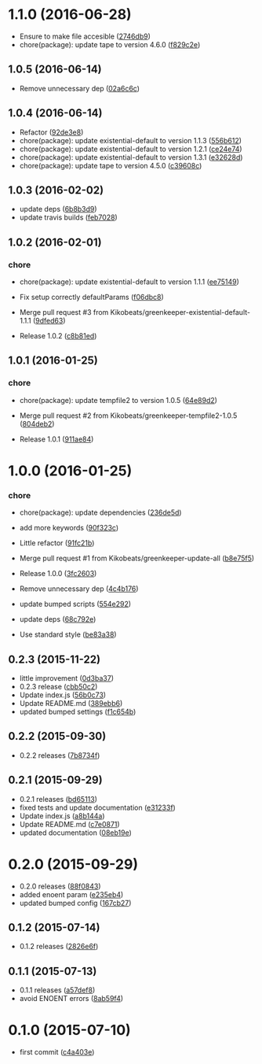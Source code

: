 <a name="1.1.0"></a>
# 1.1.0 (2016-06-28)

* Ensure to make file accesible ([2746db9](https://github.com/kikobeats/create-temp-file2/commit/2746db9))
* chore(package): update tape to version 4.6.0 ([f829c2e](https://github.com/kikobeats/create-temp-file2/commit/f829c2e))



<a name="1.0.5"></a>
## 1.0.5 (2016-06-14)

* Remove unnecessary dep ([02a6c6c](https://github.com/kikobeats/create-temp-file2/commit/02a6c6c))



<a name="1.0.4"></a>
## 1.0.4 (2016-06-14)

* Refactor ([92de3e8](https://github.com/kikobeats/create-temp-file2/commit/92de3e8))
* chore(package): update existential-default to version 1.1.3 ([556b612](https://github.com/kikobeats/create-temp-file2/commit/556b612))
* chore(package): update existential-default to version 1.2.1 ([ce24e74](https://github.com/kikobeats/create-temp-file2/commit/ce24e74))
* chore(package): update existential-default to version 1.3.1 ([e32628d](https://github.com/kikobeats/create-temp-file2/commit/e32628d))
* chore(package): update tape to version 4.5.0 ([c39608c](https://github.com/kikobeats/create-temp-file2/commit/c39608c))



<a name="1.0.3"></a>
## 1.0.3 (2016-02-02)


* update deps ([6b8b3d9](https://github.com/kikobeats/create-temp-file2/commit/6b8b3d9))
* update travis builds ([feb7028](https://github.com/kikobeats/create-temp-file2/commit/feb7028))



<a name="1.0.2"></a>
## 1.0.2 (2016-02-01)


### chore

* chore(package): update existential-default to version 1.1.1 ([ee75149](https://github.com/kikobeats/create-temp-file2/commit/ee75149))

* Fix setup correctly defaultParams ([f06dbc8](https://github.com/kikobeats/create-temp-file2/commit/f06dbc8))
* Merge pull request #3 from Kikobeats/greenkeeper-existential-default-1.1.1 ([9dfed63](https://github.com/kikobeats/create-temp-file2/commit/9dfed63))
* Release 1.0.2 ([c8b81ed](https://github.com/kikobeats/create-temp-file2/commit/c8b81ed))



<a name="1.0.1"></a>
## 1.0.1 (2016-01-25)


### chore

* chore(package): update tempfile2 to version 1.0.5 ([64e89d2](https://github.com/kikobeats/create-temp-file2/commit/64e89d2))

* Merge pull request #2 from Kikobeats/greenkeeper-tempfile2-1.0.5 ([804deb2](https://github.com/kikobeats/create-temp-file2/commit/804deb2))
* Release 1.0.1 ([911ae84](https://github.com/kikobeats/create-temp-file2/commit/911ae84))



<a name="1.0.0"></a>
# 1.0.0 (2016-01-25)


### chore

* chore(package): update dependencies ([236de5d](https://github.com/kikobeats/create-temp-file2/commit/236de5d))

* add more keywords ([90f323c](https://github.com/kikobeats/create-temp-file2/commit/90f323c))
* Little refactor ([91fc21b](https://github.com/kikobeats/create-temp-file2/commit/91fc21b))
* Merge pull request #1 from Kikobeats/greenkeeper-update-all ([b8e75f5](https://github.com/kikobeats/create-temp-file2/commit/b8e75f5))
* Release 1.0.0 ([3fc2603](https://github.com/kikobeats/create-temp-file2/commit/3fc2603))
* Remove unnecessary dep ([4c4b176](https://github.com/kikobeats/create-temp-file2/commit/4c4b176))
* update bumped scripts ([554e292](https://github.com/kikobeats/create-temp-file2/commit/554e292))
* update deps ([68c792e](https://github.com/kikobeats/create-temp-file2/commit/68c792e))
* Use standard style ([be83a38](https://github.com/kikobeats/create-temp-file2/commit/be83a38))



<a name="0.2.3"></a>
## 0.2.3 (2015-11-22)


*  little improvement ([0d3ba37](https://github.com/kikobeats/create-temp-file2/commit/0d3ba37))
* 0.2.3 release ([cbb50c2](https://github.com/kikobeats/create-temp-file2/commit/cbb50c2))
* Update index.js ([56b0c73](https://github.com/kikobeats/create-temp-file2/commit/56b0c73))
* Update README.md ([389ebb6](https://github.com/kikobeats/create-temp-file2/commit/389ebb6))
* updated bumped settings ([f1c654b](https://github.com/kikobeats/create-temp-file2/commit/f1c654b))



<a name="0.2.2"></a>
## 0.2.2 (2015-09-30)


* 0.2.2 releases ([7b8734f](https://github.com/kikobeats/create-temp-file2/commit/7b8734f))



<a name="0.2.1"></a>
## 0.2.1 (2015-09-29)


* 0.2.1 releases ([bd65113](https://github.com/kikobeats/create-temp-file2/commit/bd65113))
* fixed tests and update documentation ([e31233f](https://github.com/kikobeats/create-temp-file2/commit/e31233f))
* Update index.js ([a8b144a](https://github.com/kikobeats/create-temp-file2/commit/a8b144a))
* Update README.md ([c7e0871](https://github.com/kikobeats/create-temp-file2/commit/c7e0871))
* updated documentation ([08eb19e](https://github.com/kikobeats/create-temp-file2/commit/08eb19e))



<a name="0.2.0"></a>
# 0.2.0 (2015-09-29)


* 0.2.0 releases ([88f0843](https://github.com/kikobeats/create-temp-file2/commit/88f0843))
* added enoent param ([e235eb4](https://github.com/kikobeats/create-temp-file2/commit/e235eb4))
* updated bumped config ([167cb27](https://github.com/kikobeats/create-temp-file2/commit/167cb27))



<a name="0.1.2"></a>
## 0.1.2 (2015-07-14)


* 0.1.2 releases ([2826e6f](https://github.com/kikobeats/create-temp-file2/commit/2826e6f))



<a name="0.1.1"></a>
## 0.1.1 (2015-07-13)


* 0.1.1 releases ([a57def8](https://github.com/kikobeats/create-temp-file2/commit/a57def8))
* avoid ENOENT errors ([8ab59f4](https://github.com/kikobeats/create-temp-file2/commit/8ab59f4))



<a name="0.1.0"></a>
# 0.1.0 (2015-07-10)


* first commit ([c4a403e](https://github.com/kikobeats/create-temp-file2/commit/c4a403e))



